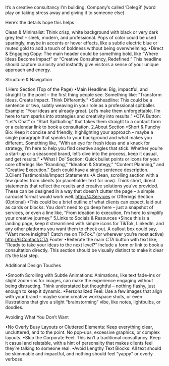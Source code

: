 It’s a creative consultancy I’m building. Company’s called ‘Deleg8’ (word play on taking stress away and giving it to someone else)

Here’s the details hope this helps 


Clean & Minimalist: Think crisp, white background with black or very dark grey text – sleek, modern, and professional. Pops of color could be used sparingly, maybe in accents or hover effects, like a subtle electric blue or muted gold to add a touch of boldness without being overwhelming.
•Direct & Engaging Copy: The main header could be something bold, like “Where Ideas Become Impact” or “Creative Consultancy, Redefined.” This headline should capture curiosity and instantly give visitors a sense of your unique approach and energy.

Structure & Navigation

1.Hero Section (Top of the Page)
•Main Headline: Big, impactful, and straight to the point – the first thing people see. Something like: “Transform Ideas. Create Impact. Think Differently.”
•Subheadline: This could be a sentence or two, subtly weaving in your role as a professional spitballer. Example: “Your ideas are already great. Let’s make them unforgettable. I’m here to turn sparks into strategies and creativity into results.”
•CTA Button: “Let’s Chat” or “Start Spitballing” that takes them straight to a contact form or a calendar link to book a consultation.
2.About Section
•Short & Punchy Bio: Keep it concise and friendly, highlighting your approach – maybe a single paragraph that speaks to your background and what makes you different. Something like, “With an eye for fresh ideas and a knack for strategy, I’m here to help you find creative angles that stick. Whether you’re a start-up or a seasoned brand, let’s dive into the process, keep it casual, and get results.”
•‘What I Do’ Section: Quick bullet points or icons for your core offerings like “Branding,” “Ideation & Strategy,” “Content Planning,” and “Creative Execution.” Each could have a single sentence description.
3.Client Testimonials/Impact Statements
•A clean, scrolling section with a few quotes from clients (or placeholder text for now). Think short, direct statements that reflect the results and creative solutions you’ve provided. These can be designed in a way that doesn’t clutter the page – a simple carousel format would work well.
http://4.Services or Offerings Section (Optional)
•This could be a brief outline of what clients can expect, laid out as cards or blocks. You don’t need to go deep here – just a snapshot of services, or even a line like, “From ideation to execution, I’m here to simplify your creative journey.”
5.Links to Socials & Resources
•Since this is a landing page, keep it streamlined with simple icons for TikTok, LinkedIn, and any other platforms you want them to check out. A callout box could say, “Want more insights? Catch me on TikTok.” (or wherever you’re most active)
http://6.Contact/CTA Footer
•Reiterate the main CTA button with text like, “Ready to take your ideas to the next level?” Include a form or link to book a consultation directly. This section should be visually distinct to make it clear it’s the last step.

Additional Design Touches

•Smooth Scrolling with Subtle Animations: Animations, like text fade-ins or slight zoom-ins for images, can make the experience engaging without being distracting. Think understated but thoughtful – nothing flashy, just enough to keep it dynamic.
•Personalized Feel: Use a few images that align with your brand – maybe some creative workspace shots, or even illustrations that give a slight “brainstorming” vibe, like notes, lightbulbs, or doodles.

Avoiding What You Don’t Want

•No Overly Busy Layouts or Cluttered Elements: Keep everything clear, uncluttered, and to the point. No pop-ups, excessive graphics, or complex layouts.
•Skip the Corporate Feel: This isn’t a traditional consultancy. Keep it casual and relatable, with a hint of personality that makes clients feel they’re talking to someone real.
•Avoid Lengthy Text Blocks: All text should be skimmable and impactful, and nothing should feel “yappy” or overly verbose.